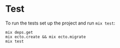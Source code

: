 # Test

To run the tests set up the project and run `mix test`:
```
mix deps.get
mix ecto.create && mix ecto.migrate
mix test
```

